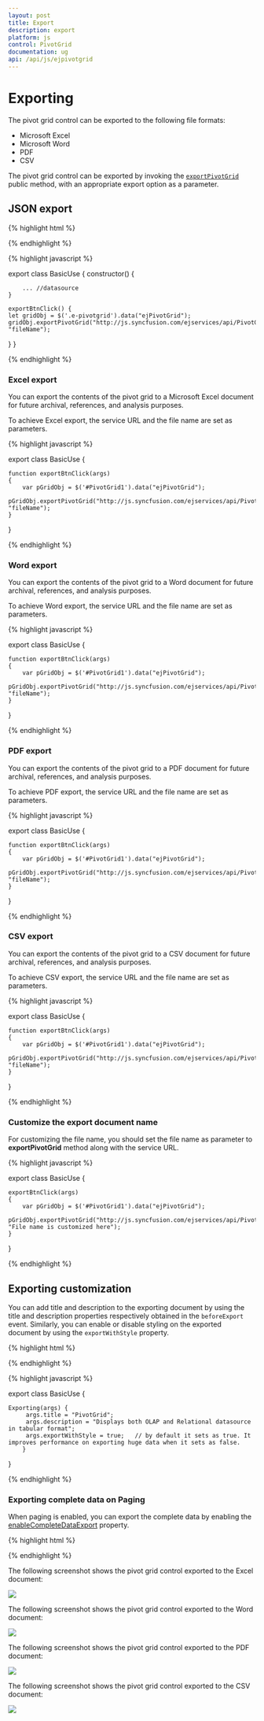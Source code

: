 ```yaml
---
layout: post
title: Export
description: export
platform: js
control: PivotGrid
documentation: ug
api: /api/js/ejpivotgrid
---
```


# Exporting

The pivot grid control can be exported to the following file formats:

* Microsoft Excel
* Microsoft Word
* PDF
* CSV

The pivot grid control can be exported by invoking the [`exportPivotGrid`](../api/ejpivotgrid#methods:exportPivotGrid) public method, with an appropriate export option as a parameter.

## JSON export

{% highlight html %}

<template>
  <div>
  <div>
   <ej-pivot-grid id="PivotGrid1">
    </ej-pivot-grid>
    </div>
    <div>Exporting:</div>
    <button id="button" ej-button="e-text.bind:textValue1" e-on-click.trigger="exportBtnClick($event)" style="margin-top: 10px">Apply</button>
  </div>
</template>

{% endhighlight %}

{% highlight javascript %}

export class BasicUse {
  constructor() {

        ... //datasource
    }

    exportBtnClick() {
    let gridObj = $('.e-pivotgrid').data("ejPivotGrid");
    gridObj.exportPivotGrid("http://js.syncfusion.com/ejservices/api/PivotGrid/Olap/ExcelExport", "fileName");
   }
}

{% endhighlight %}

### Excel export

You can export the contents of the pivot grid to a Microsoft Excel document for future archival, references, and analysis purposes.

To achieve Excel export, the service URL and the file name are set as parameters.

{% highlight javascript %}

export class BasicUse {

    function exportBtnClick(args)
    {
        var pGridObj = $('#PivotGrid1').data("ejPivotGrid");
        pGridObj.exportPivotGrid("http://js.syncfusion.com/ejservices/api/PivotGrid/Olap/ExcelExport", "fileName");
    }
}

{% endhighlight %}

### Word export

You can export the contents of the pivot grid to a Word document for future archival, references, and analysis purposes.

To achieve Word export, the service URL and the file name are set as parameters.

{% highlight javascript %}

export class BasicUse {

    function exportBtnClick(args)
    {
        var pGridObj = $('#PivotGrid1').data("ejPivotGrid");
        pGridObj.exportPivotGrid("http://js.syncfusion.com/ejservices/api/PivotGrid/Olap/WordExport", "fileName");
    }
}

{% endhighlight %}

### PDF export

You can export the contents of the pivot grid to a PDF document for future archival, references, and analysis purposes.

To achieve PDF export, the service URL and the file name are set as parameters.

{% highlight javascript %}

export class BasicUse {

    function exportBtnClick(args)
    {
        var pGridObj = $('#PivotGrid1').data("ejPivotGrid");
        pGridObj.exportPivotGrid("http://js.syncfusion.com/ejservices/api/PivotGrid/Olap/PDFExport", "fileName");
    }
}

{% endhighlight %}

### CSV export

You can export the contents of the pivot grid to a CSV document for future archival, references, and analysis purposes.

To achieve CSV export, the service URL and the file name are set as parameters.

{% highlight javascript %}

export class BasicUse {

    function exportBtnClick(args)
    {
        var pGridObj = $('#PivotGrid1').data("ejPivotGrid");
        pGridObj.exportPivotGrid("http://js.syncfusion.com/ejservices/api/PivotGrid/Olap/CSVExport", "fileName");
    }
}

{% endhighlight %}

### Customize the export document name

For customizing the file name, you should set the file name as parameter to **exportPivotGrid**  method along with the service URL.

{% highlight javascript %}

export class BasicUse {

    exportBtnClick(args)
    {
        var pGridObj = $('#PivotGrid1').data("ejPivotGrid");
        pGridObj.exportPivotGrid("http://js.syncfusion.com/ejservices/api/PivotGrid/Olap/ExcelExport", "File name is customized here");
    }
}

{% endhighlight %}

## Exporting customization

You can add title and description to the exporting document by using the title and description properties respectively obtained in the `beforeExport` event. Similarly, you can enable or disable styling on the exported document by using the `exportWithStyle` property.

{% highlight html %}

<template>
   <div>
   <ej-pivot-grid id="PivotGrid1" e-on-before-export.delegate="Exporting($event.detail)">
    </ej-pivot-grid>
    </div>
</template>

{% endhighlight %}

{% highlight javascript %}

export class BasicUse {

    Exporting(args) {
         args.title = "PivotGrid";
         args.description = "Displays both OLAP and Relational datasource in tabular format";
		 args.exportWithStyle = true;   // by default it sets as true. It improves performance on exporting huge data when it sets as false.
        }
}

{% endhighlight %}

### Exporting complete data on Paging

When paging is enabled, you can export the complete data by enabling the [enableCompleteDataExport](/api/js/ejpivotclient#members:enablecompletedataexport) property.

{% highlight html %}

<template>
   <div>
   <ej-pivot-grid id="PivotGrid1" e-enable-complete-data-export="true">
    </ej-pivot-grid>
    </div>
   </template>

{% endhighlight %}

The following screenshot shows the pivot grid control exported to the Excel document:

![](Export_images/ExportPivotExcel.png)

The following screenshot shows the pivot grid control exported to the Word document:

![](Export_images/ExportPivotWord.png)

The following screenshot shows the pivot grid control exported to the PDF document:

![](Export_images/ExportPivotPDF.png)

The following screenshot shows the pivot grid control exported to the CSV document:

![](Export_images/ExportPivotCSV.png)